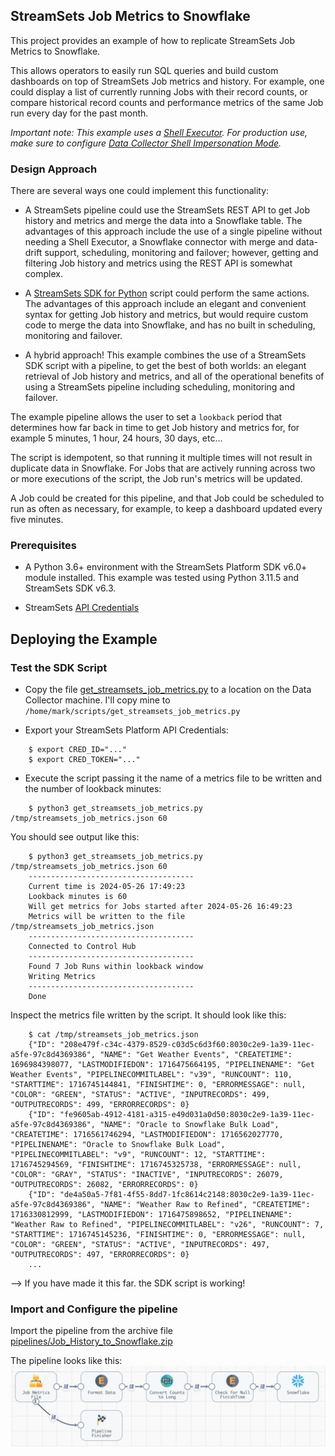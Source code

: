 ## StreamSets Job Metrics to Snowflake
This project provides an example of how to replicate StreamSets Job Metrics to Snowflake.  

This allows operators to easily run SQL queries and build custom dashboards on top of StreamSets Job metrics and history. For example, one could display a list of currently running Jobs with their record counts, or compare historical record counts and performance metrics of the same Job run every day for the past month.

*Important note: This example uses a [Shell Executor](https://docs.streamsets.com/portal/platform-datacollector/latest/datacollector/UserGuide/Executors/Shell.html#concept_jsr_zpw_tz).  For production use, make sure to configure [Data Collector Shell Impersonation Mode](https://docs.streamsets.com/portal/platform-datacollector/latest/datacollector/UserGuide/Executors/Shell.html#concept_n2w_txv_vz).*

### Design Approach
There are several ways one could implement this functionality:

- A StreamSets pipeline could use the StreamSets REST API to get Job history and metrics and merge the data into a Snowflake table. The advantages of this approach include the use of a single pipeline without needing a Shell Executor, a Snowflake connector with merge and data-drift support, scheduling, monitoring and failover; however, getting and filtering Job history and metrics using the REST API is somewhat complex.

- A [StreamSets SDK for Python](https://docs.streamsets.com/platform-sdk/latest/welcome/overview.html) script could perform the same actions. The advantages of this approach include an elegant and convenient syntax for getting Job history and metrics, but would require custom code to merge the data into Snowflake, and has no built in scheduling, monitoring and failover.

- A hybrid approach! This example combines the use of a StreamSets SDK script with a pipeline, to get the best of both worlds: an elegant retrieval of Job history and metrics, and all of the operational benefits of using a StreamSets pipeline including scheduling, monitoring and failover. 

The example pipeline allows the user to set a <code>lookback</code> period that determines how far back in time to get Job history and metrics for, for example 5 minutes, 1 hour, 24 hours, 30 days, etc...  

The script is idempotent, so that running it multiple times will not result in duplicate data in Snowflake. For Jobs that are actively running across two or more executions of the script, the Job run's metrics will be updated.

A Job could be created for this pipeline, and that Job could be scheduled to run as often as necessary, for example, to keep a dashboard updated every five minutes.



### Prerequisites

- A Python 3.6+ environment with the StreamSets Platform SDK v6.0+ module installed. This example was tested using Python 3.11.5 and StreamSets SDK v6.3.

- StreamSets [API Credentials](https://docs.streamsets.com/portal/platform-controlhub/controlhub/UserGuide/OrganizationSecurity/APICredentials_title.html#concept_vpm_p32_qqb)

## Deploying the Example

### Test the SDK Script
- Copy the file [get_streamsets_job_metrics.py](python/get_streamsets_job_metrics.py) to a location on the Data Collector machine. I'll copy mine to  <code>/home/mark/scripts/get_streamsets_job_metrics.py</code>

- Export your StreamSets Platform API Credentials:
```
	$ export CRED_ID="..."
	$ export CRED_TOKEN="..."
```

- Execute the script passing it the name of a metrics file to be written and the number of lookback minutes:

```
	$ python3 get_streamsets_job_metrics.py /tmp/streamsets_job_metrics.json 60
```

You should see output like this:

```
	$ python3 get_streamsets_job_metrics.py /tmp/streamsets_job_metrics.json 60
	-------------------------------------
	Current time is 2024-05-26 17:49:23
	Lookback minutes is 60
	Will get metrics for Jobs started after 2024-05-26 16:49:23
	Metrics will be written to the file /tmp/streamsets_job_metrics.json
	-------------------------------------
	Connected to Control Hub
	-------------------------------------
	Found 7 Job Runs within lookback window
	Writing Metrics
	-------------------------------------
	Done
```

Inspect the metrics file written by the script. It should look like this:

```
	$ cat /tmp/streamsets_job_metrics.json
	{"ID": "208e479f-c34c-4379-8529-c03d5c6d3f60:8030c2e9-1a39-11ec-a5fe-97c8d4369386", "NAME": "Get Weather Events", "CREATETIME": 1696984398077, "LASTMODIFIEDON": 1716475664195, "PIPELINENAME": "Get Weather Events", "PIPELINECOMMITLABEL": "v39", "RUNCOUNT": 110, "STARTTIME": 1716745144841, "FINISHTIME": 0, "ERRORMESSAGE": null, "COLOR": "GREEN", "STATUS": "ACTIVE", "INPUTRECORDS": 499, "OUTPUTRECORDS": 499, "ERRORRECORDS": 0}
	{"ID": "fe9605ab-4912-4181-a315-e49d031a0d50:8030c2e9-1a39-11ec-a5fe-97c8d4369386", "NAME": "Oracle to Snowflake Bulk Load", "CREATETIME": 1716561746294, "LASTMODIFIEDON": 1716562027770, "PIPELINENAME": "Oracle to Snowflake Bulk Load", "PIPELINECOMMITLABEL": "v9", "RUNCOUNT": 12, "STARTTIME": 1716745294569, "FINISHTIME": 1716745325738, "ERRORMESSAGE": null, "COLOR": "GRAY", "STATUS": "INACTIVE", "INPUTRECORDS": 26079, "OUTPUTRECORDS": 26082, "ERRORRECORDS": 0}
	{"ID": "de4a50a5-7f81-4f55-8dd7-1fc8614c2148:8030c2e9-1a39-11ec-a5fe-97c8d4369386", "NAME": "Weather Raw to Refined", "CREATETIME": 1716330812999, "LASTMODIFIEDON": 1716475898652, "PIPELINENAME": "Weather Raw to Refined", "PIPELINECOMMITLABEL": "v26", "RUNCOUNT": 7, "STARTTIME": 1716745145236, "FINISHTIME": 0, "ERRORMESSAGE": null, "COLOR": "GREEN", "STATUS": "ACTIVE", "INPUTRECORDS": 497, "OUTPUTRECORDS": 497, "ERRORRECORDS": 0}
	...
```

--> If you have made it this far. the SDK script is working!

### Import and Configure the pipeline
Import the pipeline from the archive file [pipelines/Job_History_to_Snowflake.zip](pipelines/Job_History_to_Snowflake.zip)

The pipeline looks like this:
<img src="images/pipeline.png" alt="pipeline" width="700"/>

